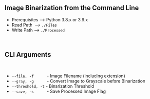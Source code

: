 ## **Image Binarization from the Command Line**

- Prerequisites --> Python 3.8.x or 3.9.x
- Read Path &nbsp;--> `./Files`
- Write Path --> `./Processed`

<br>

## **CLI Arguments**

<br>

- `--file, -f` &nbsp;&nbsp;&nbsp;&nbsp;&nbsp;&nbsp;&nbsp;&nbsp;&nbsp; - Image Filename (including extension)
- `--gray, -g` &nbsp;&nbsp;&nbsp;&nbsp;&nbsp;&nbsp;&nbsp;&nbsp;&nbsp; - Convert Image to Grayscale before Binarization
- `--threshold, -t` - Binarization Threshold 
- `--save, -s` &nbsp;&nbsp;&nbsp;&nbsp;&nbsp;&nbsp;&nbsp;&nbsp;&nbsp; - Save Processed Image Flag